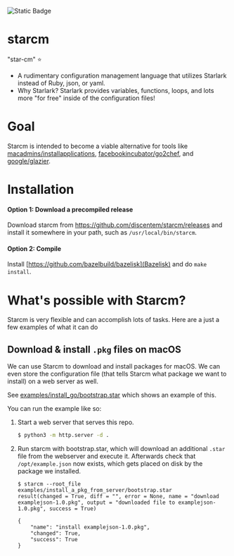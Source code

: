 ![Static Badge](https://img.shields.io/badge/under%20development%2C%20not%20production%20ready-red?labelColor=yellow)

# starcm
"star-cm" ⭐

- A rudimentary configuration management language that utilizes Starlark instead of Ruby, json, or yaml.
- Why Starlark? Starlark provides variables, functions, loops, and lots more "for free" inside of the configuration files!

# Goal
Starcm is intended to become a viable alternative for tools like [macadmins/installapplications](https://github.com/macadmins/installapplications), [facebookincubator/go2chef](https://github.com/facebookincubator/go2chef), and [google/glazier](https://github.com/google/glazier).

# Installation

#### Option 1: Download a precompiled release

Download starcm from https://github.com/discentem/starcm/releases and install it somewhere in your path, such as `/usr/local/bin/starcm`.

#### Option 2: Compile 

Install [https://github.com/bazelbuild/bazelisk](Bazelisk) and do `make install`.

# What's possible with Starcm?

Starcm is very flexible and can accomplish lots of tasks. Here are a just a few examples of what it can do

## Download & install `.pkg` files on macOS

We can use Starcm to download and install packages for macOS. We can even store the configuration file (that tells Starcm what package we want to install) on a web server as well.

See [examples/install_go/bootstrap.star](examples/install_a_pkg_from_server/bootstrap.star) which shows an example of this.

You can run the example like so:

1. Start a web server that serves this repo.

    ```bash
    $ python3 -m http.server -d .
    ```
1. Run starcm with bootstrap.star, which will download an additional `.star` file from the webserver and execute it. Afterwards check that `/opt/example.json` now exists, which gets placed on disk by the package we installed.

    ```scrut
    $ starcm --root_file examples/install_a_pkg_from_server/bootstrap.star
    result(changed = True, diff = "", error = None, name = "download examplejson-1.0.pkg", output = "downloaded file to examplejson-1.0.pkg", success = True)

    {
        "name": "install examplejson-1.0.pkg",
        "changed": True,
        "success": True
    }
    ```